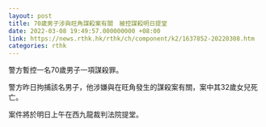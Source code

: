```yaml
---
layout: post
title: 70歲男子涉與旺角謀殺案有關　被控謀殺明日提堂
date: 2022-03-08 19:49:57.000000000 +08:00
link: https://news.rthk.hk/rthk/ch/component/k2/1637852-20220308.htm
categories: rthk
---
```


警方暫控一名70歲男子一項謀殺罪。

警方昨日拘捕該名男子，他涉嫌與在旺角發生的謀殺案有關，案中其32歲女兒死亡。

案件將於明日上午在西九龍裁判法院提堂。
